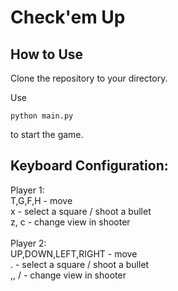 # Check'em Up

## How to Use
Clone the repository to your directory.

Use
```Python3
python main.py
```
to start the game.

## Keyboard Configuration:
Player 1:\
T,G,F,H - move\
x - select a square / shoot a bullet\
z, c - change view in shooter\
\
Player 2:\
UP,DOWN,LEFT,RIGHT - move\
. - select a square / shoot a bullet\
,, / - change view in shooter
